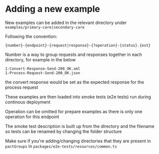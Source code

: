 # Adding a new example

New examples can be added in the relevant directory under `examples/primary-care|secondary-care`

Following the convention:

`{number}-{endpoint}-{request|response}-{?operation}-{status}.{ext}`

Number is a way to group requests and responses together in each directory, for example in the below 

```
1-Convert-Response-Send-200_OK.xml
1-Process-Request-Send-200_OK.json
```

the convert response would be set as the expected response for the process request

These examples are then loaded into smoke tests (e2e tests) run during continous deployment

Operation can be omitted for prepare examples as there is only one operation for this endpoint

The smoke test description is built up from the directory and the filename so tests can be renamed by changing the folder structure

Make sure if you're adding/changing directories that they are present in `pactGroups` in `packages/e2e-tests/resources/common.ts`
